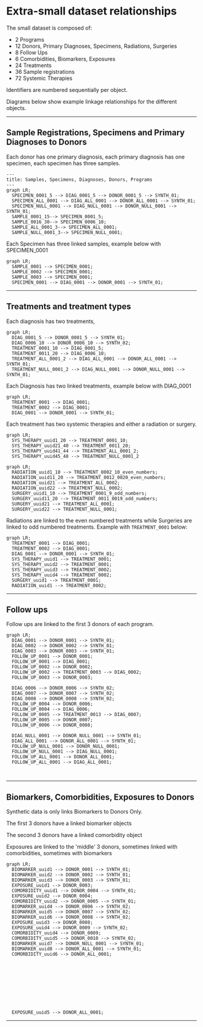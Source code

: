 # Extra-small dataset relationships

The small dataset is composed of:
* 2 Programs
* 12 Donors, Primary Diagnoses, Specimens, Radiations, Surgeries
* 8 Follow Ups
* 6 Comorbidities, Biomarkers, Exposures
* 24 Treatments
* 36 Sample registrations
* 72 Systemic Therapies

Identifiers are numbered sequentially per object.

Diagrams below show example linkage relationships for the different objects.

---

## Sample Registrations, Specimens and Primary Diagnoses to Donors

Each donor has one primary diagnosis, each primary diagnosis has one specimen, each specimen has three samples.

```mermaid
---
title: Samples, Specimens, Diagnoses, Donors, Programs
---
graph LR;  
  SPECIMEN_0001_5 --> DIAG_0001_5 --> DONOR_0001_5 --> SYNTH_01;  
  SPECIMEN_ALL_0001 --> DIAG_ALL_0001 --> DONOR_ALL_0001 --> SYNTH_01;
  SPECIMEN_NULL_0001 --> DIAG_NULL_0001 --> DONOR_NULL_0001 --> SYNTH_01;
  SAMPLE_0001_15--> SPECIMEN_0001_5;
  SAMPLE_0016_30--> SPECIMEN_0006_10;
  SAMPLE_ALL_0001_3--> SPECIMEN_ALL_0001;
  SAMPLE_NULL_0001_3--> SPECIMEN_NULL_0001;
```

Each Specimen has three linked samples, example below with SPECIMEN_0001

```mermaid
graph LR;
  SAMPLE_0001 --> SPECIMEN_0001;
  SAMPLE_0002 --> SPECIMEN_0001;
  SAMPLE_0003 --> SPECIMEN_0001;
  SPECIMEN_0001 --> DIAG_0001 --> DONOR_0001 --> SYNTH_01;
```
---

## Treatments and treatment types

Each diagnosis has two treatments, 

```mermaid
graph LR;  
  DIAG_0001_5 --> DONOR_0001_5 --> SYNTH_01;  
  DIAG_0006_10 --> DONOR_0006_10 --> SYNTH_02;  
  TREATMENT_0001_10 --> DIAG_0001_5;
  TREATMENT_0011_20 --> DIAG_0006_10;  
  TREATMENT_ALL_0001_2 --> DIAG_ALL_0001 --> DONOR_ALL_0001 --> SYNTH_01;
  TREATMENT_NULL_0001_2 --> DIAG_NULL_0001 --> DONOR_NULL_0001 --> SYNTH_01;
```
Each Diagnosis has two linked treatments, example below with DIAG_0001

```mermaid
graph LR;
  TREATMENT_0001 --> DIAG_0001;
  TREATMENT_0002 --> DIAG_0001;
  DIAG_0001 --> DONOR_0001 --> SYNTH_01;
```

Each treatment has two systemic therapies and either a radiation or surgery.

```mermaid
graph LR;
  SYS_THERAPY_uuid1_20 --> TREATMENT_0001_10;
  SYS_THERAPY_uuid21_40 --> TREATMENT_0011_20;
  SYS_THERAPY_uuid41_44 --> TREATMENT_ALL_0001_2;
  SYS_THERAPY_uuid45_48 --> TREATMENT_NULL_0001_2
```

```mermaid
graph LR;  
  RADIATION_uuid1_10 --> TREATMENT_0002_10_even_numbers;
  RADIATION_uuid11_20 --> TREATMENT_0012_0020_even_numbers; 
  RADIATION_uuid21 --> TREATMENT_ALL_0002;
  RADIATION_uuid22 --> TREATMENT_NULL_0002; 
  SURGERY_uuid1_10 --> TREATMENT_0001_9_odd_numbers;
  SURGERY_uuid11_20 --> TREATMENT_0011_0019_odd_numbers;
  SURGERY_uuid21 --> TREATMENT_ALL_0001;  
  SURGERY_uuid22 --> TREATMENT_NULL_0001;  
```

Radiations are linked to the even numbered treatments while Surgeries are linked to odd numbered treatments. Example with `TREATMENT_0001` below:

```mermaid
graph LR;
  TREATMENT_0001 --> DIAG_0001;
  TREATMENT_0002 --> DIAG_0001;
  DIAG_0001 --> DONOR_0001 --> SYNTH_01;
  SYS_THERAPY_uuid1 --> TREATMENT_0001;
  SYS_THERAPY_uuid2 --> TREATMENT_0001;
  SYS_THERAPY_uuid3 --> TREATMENT_0002;
  SYS_THERAPY_uuid4 --> TREATMENT_0002;
  SURGERY_uuid1 --> TREATMENT_0001;
  RADIATION_uuid1 --> TREATMENT_0002;
```

---

## Follow ups

Follow ups are linked to the first 3 donors of each program. 


```mermaid
graph LR;  
  DIAG_0001 --> DONOR_0001 --> SYNTH_01;
  DIAG_0002 --> DONOR_0002 --> SYNTH_01;
  DIAG_0003 --> DONOR_0003 --> SYNTH_01;
  FOLLOW_UP_0001 --> DONOR_0001;
  FOLLOW_UP_0001 --> DIAG_0001;
  FOLLOW_UP_0002 --> DONOR_0002;
  FOLLOW_UP_0002 --> TREATMENT_0003 --> DIAG_0002;
  FOLLOW_UP_0003 --> DONOR_0003;
  
  DIAG_0006 --> DONOR_0006 --> SYNTH_02;
  DIAG_0007 --> DONOR_0007 --> SYNTH_02;
  DIAG_0008 --> DONOR_0008 --> SYNTH_02;
  FOLLOW_UP_0004 --> DONOR_0006;
  FOLLOW_UP_0004 --> DIAG_0006;
  FOLLOW_UP_0005 --> TREATMENT_0013 --> DIAG_0007;
  FOLLOW_UP_0005 --> DONOR_0007;
  FOLLOW_UP_0006 --> DONOR_0008;
  
  DIAG_NULL_0001 --> DONOR_NULL_0001 --> SYNTH_01;
  DIAG_ALL_0001 --> DONOR_ALL_0001 --> SYNTH_01;
  FOLLOW_UP_NULL_0001 --> DONOR_NULL_0001;
  FOLLOW_UP_NULL_0001 --> DIAG_NULL_0001;
  FOLLOW_UP_ALL_0001 --> DONOR_ALL_0001;
  FOLLOW_UP_ALL_0001 --> DIAG_ALL_0001;
  
  
```

---

## Biomarkers, Comorbidities, Exposures to Donors

Synthetic data is only links Biomarkers to Donors Only. 

The first 3 donors have a linked biomarker objects

The second 3 donors have a linked comorbidity object

Exposures are linked to the 'middle' 3 donors, sometimes linked with comorbidities, sometimes with biomarkers

```mermaid
graph LR;  
  BIOMARKER_uuid1 --> DONOR_0001 --> SYNTH_01;
  BIOMARKER_uuid2 --> DONOR_0002 --> SYNTH_01;
  BIOMARKER_uuid3 --> DONOR_0003 --> SYNTH_01;
  EXPOSURE_uuid1 --> DONOR_0003;
  COMORBIDITY_uuid1 --> DONOR_0004 --> SYNTH_01;
  EXPOSURE_uuid2 --> DONOR_0004;
  COMORBIDITY_uuid2 --> DONOR_0005 --> SYNTH_01;
  BIOMARKER_uuid4 --> DONOR_0006 --> SYNTH_02;
  BIOMARKER_uuid5 --> DONOR_0007 --> SYNTH_02;
  BIOMARKER_uuid6 --> DONOR_0008 --> SYNTH_02;
  EXPOSURE_uuid3 --> DONOR_0008;
  EXPOSURE_uuid4 --> DONOR_0009 --> SYNTH_02;
  COMORBIDITY_uuid4 --> DONOR_0009;
  COMORBIDITY_uuid5 --> DONOR_0010 --> SYNTH_02;
  BIOMARKER_uuid7 --> DONOR_NULL_0001 --> SYNTH_01;
  BIOMARKER_uuid8 --> DONOR_ALL_0001 --> SYNTH_01;
  COMORBIDITY_uuid6 --> DONOR_ALL_0001;
  
  
  
  
  
  
  
  
  
  
  EXPOSURE_uuid5 --> DONOR_ALL_0001;
```
---